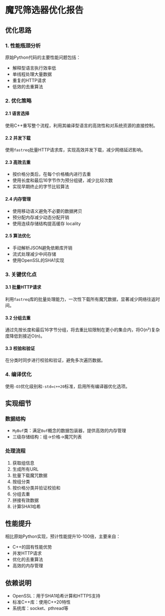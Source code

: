 # 魔咒筛选器优化报告

## 优化思路

### 1. 性能瓶颈分析
原始Python代码的主要性能问题包括：
- 解释型语言执行效率低
- 单线程处理大量数据
- 重复的HTTP请求
- 低效的去重算法

### 2. 优化策略

#### 2.1 语言选择
使用C++重写整个流程，利用其编译型语言的高效性和对系统资源的直接控制。

#### 2.2 并发下载
使用`fastreq`批量HTTP请求库，实现高效并发下载，减少网络延迟影响。

#### 2.3 高效去重
- 按价格分类后，在每个价格桶内进行去重
- 使用长度和最后16字节作为预分组键，减少比较次数
- 实现早期终止的字节比较算法

#### 2.4 内存管理
- 使用移动语义避免不必要的数据拷贝
- 预分配内存减少动态分配开销
- 使用连续存储结构提高缓存 locality

#### 2.5 算法优化
- 手动解析JSON避免依赖库开销
- 流式处理减少中间存储
- 使用OpenSSL的SHA1实现

### 3. 关键优化点

#### 3.1 批量HTTP请求
利用`fastreq`库的批量处理能力，一次性下载所有魔咒数据，显著减少网络往返时间。

#### 3.2 分组去重
通过先按长度和最后16字节分组，将去重比较限制在更小的集合内，将O(n²)复杂度降低到接近O(n)。

#### 3.3 校验和验证
在分类时同步进行校验和验证，避免多次遍历数据。

### 4. 编译优化
使用`-O3`优化级别和`-std=c++20`标准，启用所有编译器优化选项。

## 实现细节

### 数据结构
- `MyBuf`类：满足`Buf`概念的数据包装器，提供高效的内存管理
- 三级存储结构：组→价格→魔咒列表

### 处理流程
1. 获取组信息
2. 生成所有URL
3. 批量下载魔咒数据
4. 按组分类
5. 按价格分类并验证校验和
6. 分组去重
7. 拼接有效数据
8. 计算SHA1哈希

## 性能提升
相比原始Python实现，预计性能提升10-100倍，主要来自：
- C++的固有性能优势
- 并发HTTP请求
- 优化的去重算法
- 高效的内存管理

## 依赖说明
- OpenSSL：用于SHA1哈希计算和HTTPS支持
- 标准C++库：使用C++20特性
- 系统库：socket、pthread等